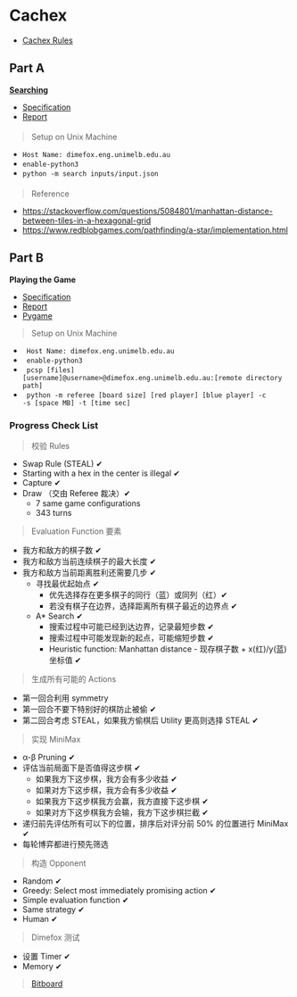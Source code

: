 # Cachex

* [Cachex Rules](spec/cachex_rule.pdf)

## Part A

[**Searching**](resources/projectA)

* [Specification](spec/spec_a.pdf)
* [Report](report/report_a.pdf)

####

> Setup on Unix Machine
* <code>Host Name: dimefox.eng.unimelb.edu.au</code>
* <code>enable-python3</code>
* <code>python -m search inputs/input.json</code>

####

> Reference
* https://stackoverflow.com/questions/5084801/manhattan-distance-between-tiles-in-a-hexagonal-grid
* https://www.redblobgames.com/pathfinding/a-star/implementation.html

## Part B

**Playing the Game**

* [Specification](spec/spec_b.pdf)
* [Report](report/report_b.pdf)
* [Pygame](resources/play)

> Setup on Unix Machine
* <code> Host Name: dimefox.eng.unimelb.edu.au </code>
* <code> enable-python3 </code>
* <code> pcsp [files] [username]@username>@dimefox.eng.unimelb.edu.au:[remote directory path] </code>
* <code> python -m referee [board size] [red player] [blue player] -c -s [space MB] -t [time sec] </code>

### Progress Check List

> 校验 Rules
* Swap Rule (STEAL) ✔
* Starting with a hex in the center is illegal ✔
* Capture ✔
* Draw （交由 Referee 裁决）✔
    * 7 same game configurations
    * 343 turns

> Evaluation Function 要素
* 我方和敌方的棋子数 ✔
* 我方和敌方当前连续棋子的最大长度 ✔
* 我方和敌方当前距离胜利还需要几步 ✔
  * 寻找最优起始点 ✔
    * 优先选择存在更多棋子的同行（蓝）或同列（红）✔
    * 若没有棋子在边界，选择距离所有棋子最近的边界点 ✔
  * A* Search ✔
    * 搜索过程中可能已经到达边界，记录最短步数 ✔
    * 搜索过程中可能发现新的起点，可能缩短步数 ✔
    * Heuristic function: Manhattan distance - 现存棋子数 + x(红)/y(蓝)坐标值 ✔

> 生成所有可能的 Actions
* 第一回合利用 symmetry
* 第一回合不要下特别好的棋防止被偷 ✔
* 第二回合考虑 STEAL，如果我方偷棋后 Utility 更高则选择 STEAL ✔

> 实现 MiniMax
* α-β Pruning ✔
* 评估当前局面下是否值得这步棋 ✔
  * 如果我方下这步棋，我方会有多少收益 ✔
  * 如果对方下这步棋，我方会有多少收益 ✔
  * 如果我方下这步棋我方会赢，我方直接下这步棋 ✔
  * 如果对方下这步棋我方会输，我方下这步棋拦截 ✔
* 递归前先评估所有可以下的位置，排序后对评分前 50% 的位置进行 MiniMax ✔
* 每轮博弈都进行预先筛选

> 构造 Opponent
* Random ✔
* Greedy: Select most immediately promising action ✔
* Simple evaluation function ✔
* Same strategy ✔
* Human ✔

> Dimefox 测试
* 设置 Timer ✔
* Memory ✔

> [Bitboard](https://spin.atomicobject.com/2017/07/08/game-playing-ai-bitboards/)

